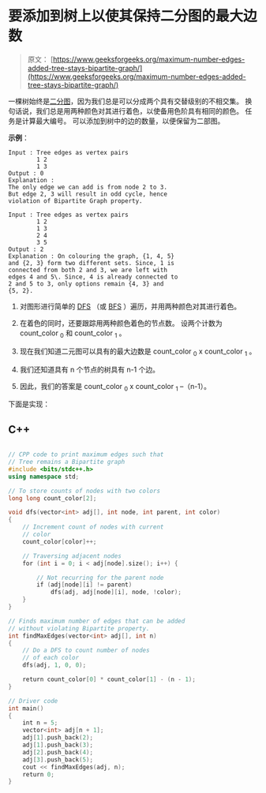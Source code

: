 # 要添加到树上以使其保持二分图的最大边数

> 原文： [https://www.geeksforgeeks.org/maximum-number-edges-added-tree-stays-bipartite-graph/](https://www.geeksforgeeks.org/maximum-number-edges-added-tree-stays-bipartite-graph/)

一棵树始终是[二分图](https://www.geeksforgeeks.org/bipartite-graph/)，因为我们总是可以分成两个具有交替级别的不相交集。 换句话说，我们总是用两种颜色对其进行着色，以使备用色阶具有相同的颜色。 任务是计算最大编号。 可以添加到树中的边的数量，以便保留为二部图。

**示例**：

```
Input : Tree edges as vertex pairs 
        1 2
        1 3
Output : 0
Explanation :
The only edge we can add is from node 2 to 3.
But edge 2, 3 will result in odd cycle, hence 
violation of Bipartite Graph property.

Input : Tree edges as vertex pairs 
        1 2
        1 3
        2 4
        3 5
Output : 2
Explanation : On colouring the graph, {1, 4, 5} 
and {2, 3} form two different sets. Since, 1 is 
connected from both 2 and 3, we are left with 
edges 4 and 5\. Since, 4 is already connected to
2 and 5 to 3, only options remain {4, 3} and 
{5, 2}.

```

1.  对图形进行简单的 [DFS](https://www.geeksforgeeks.org/depth-first-traversal-for-a-graph/) （或 [BFS](https://www.geeksforgeeks.org/breadth-first-traversal-for-a-graph/) ）遍历，并用两种颜色对其进行着色。

2.  在着色的同时，还要跟踪用两种颜色着色的节点数。 设两个计数为 count_color <sub>0</sub> 和 count_color <sub>1</sub> 。

3.  现在我们知道二元图可以具有的最大边数是 count_color <sub>0</sub> x count_color <sub>1</sub> 。

4.  我们还知道具有 n 个节点的树具有 n-1 个边。

5.  因此，我们的答案是 count_color <sub>0</sub> x count_color <sub>1</sub> –（n-1）。

下面是实现：

## C++

```cpp

// CPP code to print maximum edges such that 
// Tree remains a Bipartite graph 
#include <bits/stdc++.h> 
using namespace std; 

// To store counts of nodes with two colors 
long long count_color[2]; 

void dfs(vector<int> adj[], int node, int parent, int color) 
{ 
    // Increment count of nodes with current 
    // color 
    count_color[color]++; 

    // Traversing adjacent nodes 
    for (int i = 0; i < adj[node].size(); i++) { 

        // Not recurring for the parent node 
        if (adj[node][i] != parent) 
            dfs(adj, adj[node][i], node, !color); 
    } 
} 

// Finds maximum number of edges that can be added 
// without violating Bipartite property. 
int findMaxEdges(vector<int> adj[], int n) 
{ 
    // Do a DFS to count number of nodes 
    // of each color 
    dfs(adj, 1, 0, 0); 

    return count_color[0] * count_color[1] - (n - 1); 
} 

// Driver code 
int main() 
{ 
    int n = 5; 
    vector<int> adj[n + 1]; 
    adj[1].push_back(2); 
    adj[1].push_back(3); 
    adj[2].push_back(4); 
    adj[3].push_back(5); 
    cout << findMaxEdges(adj, n); 
    return 0; 
} 

```